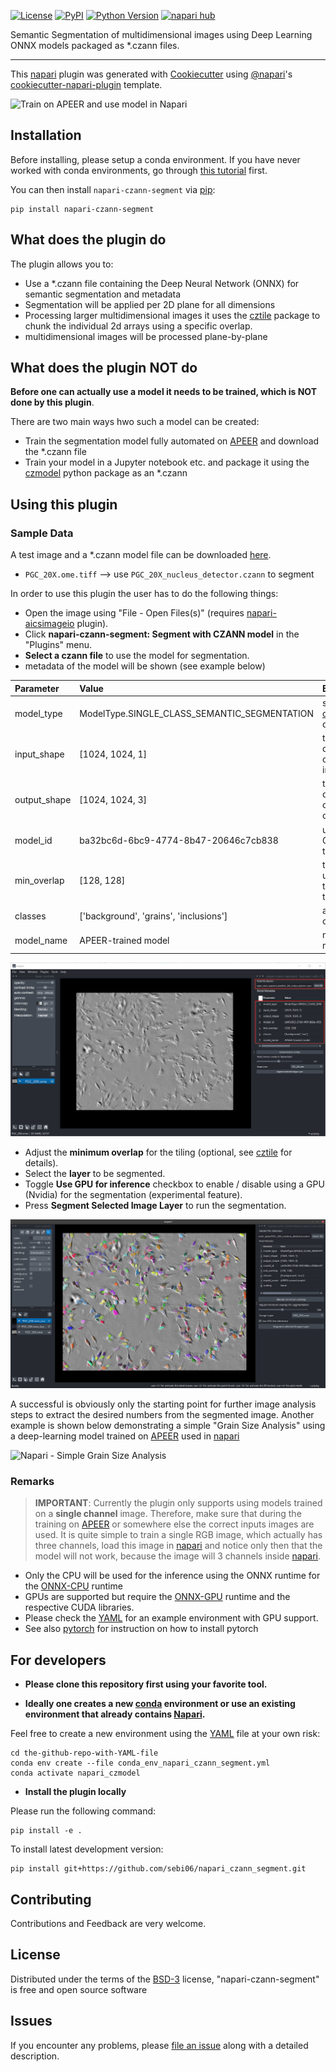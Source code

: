 
[![License](https://img.shields.io/pypi/l/napari-czann-segment.svg?color=green)](https://github.com/sebi06/napari-czann-segment/raw/main/LICENSE)
[![PyPI](https://img.shields.io/pypi/v/napari-czann-segment.svg?color=green)](https://pypi.org/project/napari-czann-segment)
[![Python Version](https://img.shields.io/pypi/pyversions/napari-czann-segment.svg?color=green)](https://python.org)
[![napari hub](https://img.shields.io/endpoint?url=https://api.napari-hub.org/shields/napari-czann-segment)](https://napari-hub.org/plugins/napari-czann-segment)

Semantic Segmentation of multidimensional images using Deep Learning ONNX models packaged as *.czann files.

----------------------------------

This [napari] plugin was generated with [Cookiecutter] using [@napari]'s [cookiecutter-napari-plugin] template.

![Train on APEER and use model in Napari](https://github.com/sebi06/napari-czann-segment/raw/main/readme_images/Train_APEER_run_Napari_CZANN_no_highlights_small.gif)

## Installation

Before installing, please setup a conda environment. If you have never worked with conda environments, go through [this tutorial](https://biapol.github.io/blog/johannes_mueller/anaconda_getting_started/) first.

You can then install `napari-czann-segment` via [pip]:

    pip install napari-czann-segment

## What does the plugin do

The plugin allows you to:

- Use a *.czann file containing the Deep Neural Network (ONNX) for semantic segmentation and metadata
- Segmentation will be applied per 2D plane for all dimensions
- Processing larger multidimensional images it uses the [cztile] package to chunk the individual 2d arrays using a specific overlap.
- multidimensional images will be processed plane-by-plane

## What does the plugin NOT do

**Before one can actually use a model it needs to be trained, which is NOT done by this plugin**.

There are two main ways hwo such a model can be created:

- Train the segmentation model fully automated on [APEER] and download the *.czann file
- Train your model in a Jupyter notebook etc. and package it using the [czmodel] python package as an *.czann

## Using this plugin

### Sample Data

A test image and a *.czann model file can be downloaded [here](https://github.com/sebi06/napari-czann-segment/tree/main/src/napari_czann_segment/_data).

- `PGC_20X.ome.tiff` --> use `PGC_20X_nucleus_detector.czann` to segment

In order to use this plugin the user has to do the following things:

- Open the image using "File - Open Files(s)" (requires [napari-aicsimageio] plugin).
- Click **napari-czann-segment: Segment with CZANN model** in the "Plugins" menu.
- **Select a czann file** to use the model for segmentation.
- metadata of the model will be shown (see example below)

| Parameter    | Value                                        | Explanation                                             |
| :----------- | :------------------------------------------- | ------------------------------------------------------- |
| model_type   | ModelType.SINGLE_CLASS_SEMANTIC_SEGMENTATION | see: [czmodel] for details                              |
| input_shape  | [1024, 1024, 1]                              | tile dimensions of model input                          |
| output_shape | [1024, 1024, 3]                              | tile dimensions of model output                         |
| model_id     | ba32bc6d-6bc9-4774-8b47-20646c7cb838         | unique GUID for that model                              |
| min_overlap  | [128, 128]                                   | tile overlap used during training (for this model)      |
| classes      | ['background', 'grains', 'inclusions']       | available classes                                       |
| model_name   | APEER-trained model                          | name of the model                                       |

![Napari - Image loaded and czann selected](https://github.com/sebi06/napari-czann-segment/raw/main/readme_images/napari_czann1.png)

- Adjust the **minimum overlap** for the tiling (optional, see [cztile] for details).
- Select the **layer** to be segmented.
- Toggle **Use GPU for inference** checkbox to enable / disable using a GPU (Nvidia) for the segmentation (experimental feature).
- Press **Segment Selected Image Layer** to run the segmentation.

![Napari - Image successfully segmented](https://github.com/sebi06/napari-czann-segment/raw/main/readme_images/napari_czann3.png)

A successful is obviously only the starting point for further image analysis steps to extract the desired numbers from the segmented image.
Another example is shown below demonstrating a simple "Grain Size Analysis" using a deep-learning model trained on [APEER] used in [napari]

![Napari - Simple Grain Size Analysis](https://github.com/sebi06/napari-czann-segment/raw/main/readme_images/grainsize_czann_napari.png)

### Remarks

> **IMPORTANT**: Currently the plugin only supports using models trained on a **single channel** image. Therefore, make sure that during the training on [APEER] or somewhere else the correct inputs images are used.
> It is quite simple to train a single RGB image, which actually has three channels, load this image in [napari] and notice only then that the model will not work, because the image will 3 channels inside [napari].

- Only the CPU will be used for the inference using the ONNX runtime for the [ONNX-CPU] runtime
- GPUs are supported but require the [ONNX-GPU] runtime and the respective CUDA libraries.
- Please check the [YAML](env_napari_czann_segment.yml) for an example environment with GPU support.
- See also [pytorch] for instruction on how to install pytorch

## For developers

- **Please clone this repository first using your favorite tool.**

- **Ideally one creates a new [conda] environment or use an existing environment that already contains [Napari].**

Feel free to create a new environment using the [YAML](env_napari_czann_segment.yml) file at your own risk:

    cd the-github-repo-with-YAML-file
    conda env create --file conda_env_napari_czann_segment.yml
    conda activate napari_czmodel

- **Install the plugin locally**

Please run the following command:

    pip install -e .

To install latest development version:

    pip install git+https://github.com/sebi06/napari_czann_segment.git

## Contributing

Contributions and Feedback are very welcome.

## License

Distributed under the terms of the [BSD-3] license,
"napari-czann-segment" is free and open source software

## Issues

If you encounter any problems, please [file an issue] along with a detailed description.

[napari]: https://github.com/napari/napari
[Cookiecutter]: https://github.com/audreyr/cookiecutter
[@napari]: https://github.com/napari
[MIT]: http://opensource.org/licenses/MIT
[BSD-3]: http://opensource.org/licenses/BSD-3-Clause
[GNU GPL v3.0]: http://www.gnu.org/licenses/gpl-3.0.txt
[GNU LGPL v3.0]: http://www.gnu.org/licenses/lgpl-3.0.txt
[Apache Software License 2.0]: http://www.apache.org/licenses/LICENSE-2.0
[Mozilla Public License 2.0]: https://www.mozilla.org/media/MPL/2.0/index.txt
[cookiecutter-napari-plugin]: https://github.com/napari/cookiecutter-napari-plugin
[file an issue]: https://github.com/sebi06/napari-czann-segment/issues
[tox]: https://tox.readthedocs.io/en/latest/
[pip]: https://pypi.org/project/pip/
[PyPI]: https://pypi.org/
[czmodel]: https://pypi.org/project/czmodel/
[cztile]: https://pypi.org/project/cztile/
[APEER]: https://www.apeer.com
[napari-aicsimageio]: https://github.com/AllenCellModeling/napari-aicsimageio
[ONNX-GPU]: https://pypi.org/project/onnxruntime-gpu/
[ONNX-CPU]: https://pypi.org/project/onnxruntime/
[conda]: https://docs.conda.io/projects/conda/en/latest/user-guide/getting-started.html
[pytorch]: https://pytorch.org/get-started/locally
